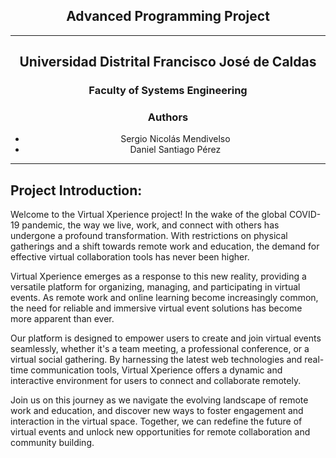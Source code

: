 
## <div align="center">Advanced Programming Project</div>

---

## <div align="center">Universidad Distrital Francisco José de Caldas</div>

### <div align="center">Faculty of Systems Engineering</div>

### <div align="center">Authors</div>
- <div align="center">Sergio Nicolás Mendivelso</div>
- <div align="center">Daniel Santiago Pérez</div>

---

## Project Introduction:

Welcome to the Virtual Xperience project! In the wake of the global COVID-19 pandemic, the way we live, work, and connect with others has undergone a profound transformation. With restrictions on physical gatherings and a shift towards remote work and education, the demand for effective virtual collaboration tools has never been higher.

Virtual Xperience emerges as a response to this new reality, providing a versatile platform for organizing, managing, and participating in virtual events. As remote work and online learning become increasingly common, the need for reliable and immersive virtual event solutions has become more apparent than ever.

Our platform is designed to empower users to create and join virtual events seamlessly, whether it's a team meeting, a professional conference, or a virtual social gathering. By harnessing the latest web technologies and real-time communication tools, Virtual Xperience offers a dynamic and interactive environment for users to connect and collaborate remotely.

Join us on this journey as we navigate the evolving landscape of remote work and education, and discover new ways to foster engagement and interaction in the virtual space. Together, we can redefine the future of virtual events and unlock new opportunities for remote collaboration and community building.
